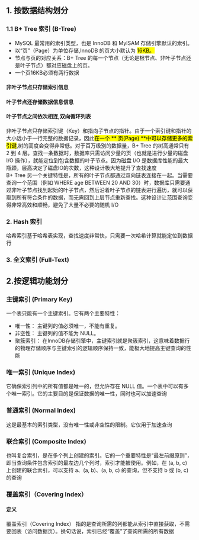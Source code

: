 ## 1. 按数据结构划分
### 1.1 B+ Tree 索引 (B-Tree)
- MySQL 最常用的索引类型，也是 InnoDB 和 MyISAM 存储引擎默认的索引。<br>
- 以“页”（Page）为单位存储,InnoDB 的页大小默认为 <mark>16KB。</mark><br>
- 节点与页的对应关系：B+ Tree 的每一个节点（无论是根节点、非叶子节点还是叶子节点）都对应磁盘上的页。
- 一个页16KB必须有两行数据
#### 非叶子节点只存储索引信息
#### 叶子节点还存储数据信息信息
#### 叶子节点之间依次相连,双向循环列表

非叶子节点只存储索引键（Key）和指向子节点的指针。由于一个索引键和指针的大小远小于一行完整的数据记录，因此<mark>在一个 ** 页(Page) **中可以存储更多的索引键</mark>,树的高度会变得非常低。对于百万级别的数据量，B+ Tree 的树高通常只有 2 到 4 层。查找一条数据时，数据库只需访问少量的页（也就是进行少量的磁盘 I/O 操作），就能定位到包含数据的叶子节点。因为磁盘 I/O 是数据库性能的最大瓶颈，层高决定了磁盘IO的次数，这种设计极大地提升了查找速度<br>
B+ Tree 另一个关键特性是，所有的叶子节点都通过双向链表连接在一起。当需要查询一个范围（例如 WHERE age BETWEEN 20 AND 30）时，数据库只需要通过非叶子节点找到起始的叶子节点，然后沿着叶子节点的链表进行遍历，就可以获取到所有符合条件的数据，而无需回到上层节点重新查找。这种设计让范围查询变得非常高效和顺畅，避免了大量不必要的随机 I/O<br>
### 2. Hash 索引
哈希索引基于哈希表实现，查找速度非常快，只需要一次哈希计算就能定位到数据行
### 3. 全文索引 (Full-Text)

## 2.按逻辑功能划分
### 主键索引 (Primary Key)
一个表只能有一个主键索引。它有两个主要特性：
- 唯一性： 主键列的值必须唯一，不能有重复。
- 非空性： 主键列的值不能为 NULL。
- 聚簇索引： 在InnoDB存储引擎中，主键索引就是聚簇索引，这意味着数据行的物理存储顺序与主键索引的逻辑顺序保持一致，能极大地提高主键查询的性能
### 唯一索引 (Unique Index)
它确保索引列中的所有值都是唯一的，但允许存在 NULL 值。一个表中可以有多个唯一索引。它的主要目的是保证数据的唯一性，同时也可以加速查询
### 普通索引 (Normal Index)
这是最基本的索引类型，没有唯一性或非空性的限制。它仅用于加速查询
### 联合索引 (Composite Index)
也叫复合索引，是在多个列上创建的索引。它的一个重要特性是“最左前缀原则”，即当查询条件包含索引的最左边几个列时，索引才能被使用。例如，在 (a, b, c) 上创建的联合索引，可以支持 a、(a, b)、(a, b, c) 的查询，但不支持 b 或 (b, c) 的查询
### 覆盖索引（Covering Index）
#### 定义
覆盖索引（Covering Index） 指的是查询所需的列都能从索引中直接获取，不需要回表（访问数据页）。换句话说，索引已经“覆盖”了查询所需的所有数据
